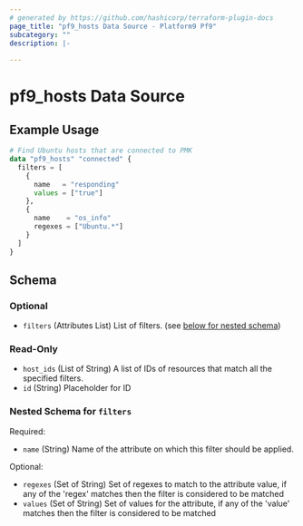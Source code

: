 ```yaml
---
# generated by https://github.com/hashicorp/terraform-plugin-docs
page_title: "pf9_hosts Data Source - Platform9 Pf9"
subcategory: ""
description: |-
  
---
```


# pf9_hosts Data Source

  

## Example Usage

```terraform
# Find Ubuntu hosts that are connected to PMK
data "pf9_hosts" "connected" {
  filters = [
    {
      name   = "responding"
      values = ["true"]
    },
    {
      name    = "os_info"
      regexes = ["Ubuntu.*"]
    }
  ]
}
```

<!-- schema generated by tfplugindocs -->
## Schema

### Optional

- `filters` (Attributes List) List of filters. (see [below for nested schema](#nestedatt--filters))

### Read-Only

- `host_ids` (List of String) A list of IDs of resources that match all the specified filters.
- `id` (String) Placeholder for ID

<a id="nestedatt--filters"></a>
### Nested Schema for `filters`

Required:

- `name` (String) Name of the attribute on which this filter should be applied.

Optional:

- `regexes` (Set of String) Set of regexes to match to the attribute value, if any of the 'regex' matches then the filter is considered to be matched
- `values` (Set of String) Set of values for the attribute, if any of the 'value' matches then the filter is considered to be matched
